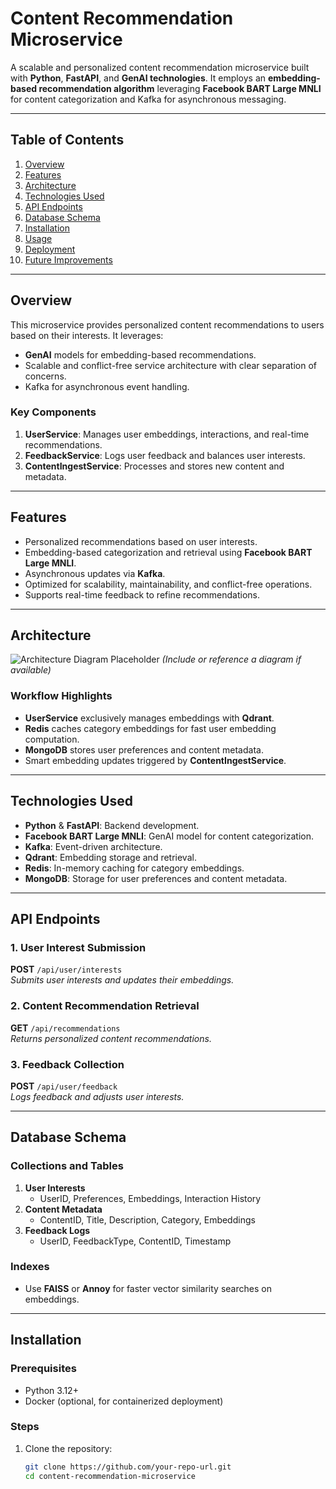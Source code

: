 # **Content Recommendation Microservice**

A scalable and personalized content recommendation microservice built with **Python**, **FastAPI**, and **GenAI technologies**. It employs an **embedding-based recommendation algorithm** leveraging **Facebook BART Large MNLI** for content categorization and Kafka for asynchronous messaging.

---

## **Table of Contents**

1. [Overview](#overview)
2. [Features](#features)
3. [Architecture](#architecture)
4. [Technologies Used](#technologies-used)
5. [API Endpoints](#api-endpoints)
6. [Database Schema](#database-schema)
7. [Installation](#installation)
8. [Usage](#usage)
9. [Deployment](#deployment)
10. [Future Improvements](#future-improvements)

---

## **Overview**

This microservice provides personalized content recommendations to users based on their interests. It leverages:

- **GenAI** models for embedding-based recommendations.
- Scalable and conflict-free service architecture with clear separation of concerns.
- Kafka for asynchronous event handling.

### **Key Components**

1. **UserService**: Manages user embeddings, interactions, and real-time recommendations.
2. **FeedbackService**: Logs user feedback and balances user interests.
3. **ContentIngestService**: Processes and stores new content and metadata.

---

## **Features**

- Personalized recommendations based on user interests.
- Embedding-based categorization and retrieval using **Facebook BART Large MNLI**.
- Asynchronous updates via **Kafka**.
- Optimized for scalability, maintainability, and conflict-free operations.
- Supports real-time feedback to refine recommendations.

---

## **Architecture**

![Architecture Diagram Placeholder](#) _(Include or reference a diagram if available)_

### **Workflow Highlights**

- **UserService** exclusively manages embeddings with **Qdrant**.
- **Redis** caches category embeddings for fast user embedding computation.
- **MongoDB** stores user preferences and content metadata.
- Smart embedding updates triggered by **ContentIngestService**.

---

## **Technologies Used**

- **Python** & **FastAPI**: Backend development.
- **Facebook BART Large MNLI**: GenAI model for content categorization.
- **Kafka**: Event-driven architecture.
- **Qdrant**: Embedding storage and retrieval.
- **Redis**: In-memory caching for category embeddings.
- **MongoDB**: Storage for user preferences and content metadata.

---

## **API Endpoints**

### 1. **User Interest Submission**

**POST** `/api/user/interests`  
_Submits user interests and updates their embeddings._

### 2. **Content Recommendation Retrieval**

**GET** `/api/recommendations`  
_Returns personalized content recommendations._

### 3. **Feedback Collection**

**POST** `/api/user/feedback`  
_Logs feedback and adjusts user interests._

---

## **Database Schema**

### **Collections and Tables**

1. **User Interests**
   - UserID, Preferences, Embeddings, Interaction History
2. **Content Metadata**
   - ContentID, Title, Description, Category, Embeddings
3. **Feedback Logs**
   - UserID, FeedbackType, ContentID, Timestamp

### **Indexes**

- Use **FAISS** or **Annoy** for faster vector similarity searches on embeddings.

---

## **Installation**

### **Prerequisites**

- Python 3.12+
- Docker (optional, for containerized deployment)

### **Steps**

1. Clone the repository:
   ```bash
   git clone https://github.com/your-repo-url.git
   cd content-recommendation-microservice
   ```
